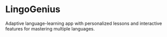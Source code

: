 # LingoGenius
Adaptive language-learning app with personalized lessons and interactive features for mastering multiple languages.
